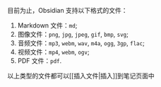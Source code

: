 目前为止，Obsidian 支持以下格式的文件：

1. Markdown 文件：`md`;
2. 图像文件：`png`, `jpg`, `jpeg`, `gif`, `bmp`, `svg`;
3. 音频文件：`mp3`, `webm`, `wav`, `m4a`, `ogg`, `3gp`, `flac`;
4. 视频文件：`mp4`, `webm`, `ogv`;
5. PDF 文件：`pdf`.

以上类型的文件都可以[[插入文件|插入]]到笔记页面中